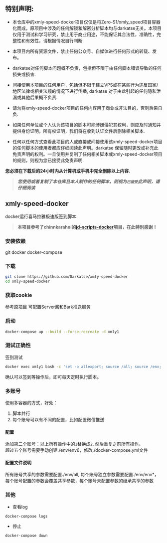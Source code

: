 ## 特别声明: 
* 本仓库中的xmly-speed-docker项目仅仅是将Zero-S1/xmly_speed项目容器化而成，原项目中涉及的任何解锁和解密分析脚本均与darkatse无关。本项目仅用于测试和学习研究，禁止用于商业用途，不能保证其合法性，准确性，完整性和有效性，请根据情况自行判断.

* 本项目内所有资源文件，禁止任何公众号、自媒体进行任何形式的转载、发布。

* darkatse对任何脚本问题概不负责，包括但不限于由任何脚本错误导致的任何损失或损害.

* 间接使用本项目的任何用户，包括但不限于建立VPS或在某些行为违反国家/地区法律或相关法规的情况下进行传播, darkatse 对于由此引起的任何隐私泄漏或其他后果概不负责.

* 请勿将xmly-speed-docker项目的任何内容用于商业或非法目的，否则后果自负.

* 如果任何单位或个人认为该项目的脚本可能涉嫌侵犯其权利，则应及时通知并提供身份证明，所有权证明，我们将在收到认证文件后删除相关脚本.

* 任何以任何方式查看此项目的人或直接或间接使用该xmly-speed-docker项目的任何脚本的使用者都应仔细阅读此声明。darkatse 保留随时更改或补充此免责声明的权利。一旦使用并复制了任何相关脚本或xmly-speed-docker项目的规则，则视为您已接受此免责声明.

 **您必须在下载后的24小时内从计算机或手机中完全删除以上内容.**  </br>
> ***您使用或者复制了本仓库且本人制作的任何脚本，则视为`已接受`此声明，请仔细阅读*** 
  
  
## xmly-speed-docker
docker运行喜马拉雅极速版签到脚本  
>  **本项目参考了chinnkarahoi的[jd-scripts-docker](https://github.com/chinnkarahoi/jd-scripts-docker)项目，在此特别感谢！**

### 安装依赖
git docker docker-compose
### 下载
```sh
git clone https://github.com/Darkatse/xmly-speed-docker
cd xmly-speed-docker
```
### 获取cookie
参考[原项目](https://github.com/Zero-S1/xmly_speed/blob/master/xmly_speed.md)
可配置Server酱和Bark推送服务

### 启动
```sh
docker-compose up --build --force-recreate -d xmly1
```
### 测试正确性
签到测试
```sh
docker exec xmly1 bash -c 'set -o allexport; source /all; source /env;  cd /xmly_speed; python3 xmly_speed.py'
```
确认可以签到等操作后，即可每天定时执行脚本。

### 多账号
使用多容器的方式，好处：
1. 脚本并行
2. 每个账号可以有不同的配置，比如配置微信推送
#### 配置
添加第二个账号：以上所有操作中的`1`替换成`2`, 然后重复之前所有操作。  
超过五个账号需要手动创建./env/env6，修改./docker-compose.yml文件
#### 配置文件说明
所有账号共享的参数需要配置./env/all, 每个账号独立参数需要配置./env/env*，  
每个账号配置的参数会覆盖共享参数，每个账号未配置参数的继承共享的参数

### 其他
- 查看log
```sh
docker-compose logs
```
- 停止
```sh
docker-compose down
```
